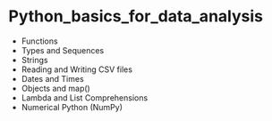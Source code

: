 # Python_basics_for_data_analysis
* Functions
* Types and Sequences
* Strings
* Reading and Writing CSV files
* Dates and Times
* Objects and map()
* Lambda and List Comprehensions
* Numerical Python (NumPy)
